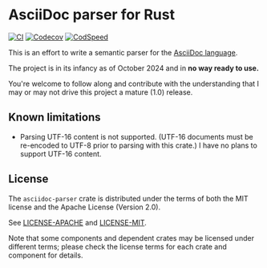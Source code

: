 # AsciiDoc parser for Rust

[![CI](https://github.com/scouten/asciidoc-parser/actions/workflows/ci.yml/badge.svg)](https://github.com/scouten/asciidoc-parser/actions/workflows/ci.yml) [![Codecov](https://codecov.io/gh/scouten/asciidoc-parser/graph/badge.svg?token=ULDZN1IUR9)](https://codecov.io/gh/scouten/asciidoc-parser) [![CodSpeed](https://img.shields.io/endpoint?url=https://codspeed.io/badge.json)](https://codspeed.io/scouten/asciidoc-parser)

This is an effort to write a semantic parser for the [AsciiDoc language](https://docs.asciidoctor.org/asciidoc/latest/). 

The project is in its infancy as of October 2024 and in **no way ready to use.**

You're welcome to follow along and contribute with the understanding that I may or may not drive this project a mature (1.0) release.

## Known limitations

* Parsing UTF-16 content is not supported. (UTF-16 documents must be re-encoded to UTF-8 prior to parsing with this crate.) I have no plans to support UTF-16 content.

## License

The `asciidoc-parser` crate is distributed under the terms of both the MIT license and the Apache License (Version 2.0).

See [LICENSE-APACHE](./LICENSE-APACHE) and [LICENSE-MIT](./LICENSE-MIT).

Note that some components and dependent crates may be licensed under different terms; please check the license terms for each crate and component for details.
